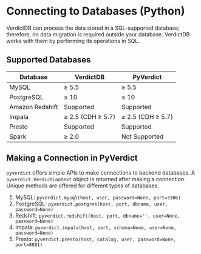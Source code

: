 # Connecting to Databases (Python)

VerdictDB can process the data stored in a SQL-supported database; therefore, no data migration is required outside your database. VerdictDB works with them by performing its operations in SQL.

## Supported Databases

<!-- - MySQL 5.5 or later
- PostgreSQL 10 or later
- Amazon Redshift
- Impala 2.5 (CDH 5.7) or later
- Presto (Hive-Connector)
- Spark 2.0 or later -->

| Database        | VerdictDB                 | PyVerdict                 |
|-----------------|---------------------------|---------------------------|
| MySQL           | &ge; 5.5                  | &ge; 5.5                  |
| PostgreSQL      | &ge; 10                   | &ge; 10                   |
| Amazon Redshift | Supported                 | Supported                 |
| Impala          | &ge; 2.5 (CDH &ge; 5.7)   | &ge; 2.5 (CDH &ge; 5.7)   |
| Presto          | Supported                 | Supported                 |
| Spark           | &ge; 2.0                  | Not Supported             |

## Making a Connection in PyVerdict

`pyverdict` offers simple APIs to make connections to backend databases. A `pyverdict.VerdictContext` object is returned after making a connection. Unique methods are offered for different types of databases.

1. MySQL:       `pyverdict.mysql(host, user, password=None, port=3306)`
1. PostgreSQL:  `pyverdict.postgres(host, port, dbname, user, password=None)`
1. Redshift:    `pyverdict.redshift(host, port, dbname='', user=None, password=None)`
1. Impala:      `pyverdict.impala(host, port, schema=None, user=None, password=None)`
1. Presto:      `pyverdict.presto(host, catalog, user, password=None, port=8081)`
